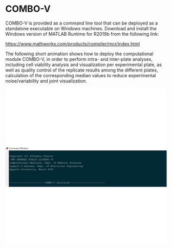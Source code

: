 # COMBO-V

COMBO-V is provided as a command line tool that can be deployed as a 
standalone executable on Windows machines. Download and install the
Windows version of MATLAB Runtime for R2019b from the following link:

https://www.mathworks.com/products/compiler/mcr/index.html

The following short animation shows how to deploy the computational 
module COMBO-V, in order to perform intra- and inter-plate analyses,
including cell viability analysis  and visualization per experimental 
plate, as well as quality control of the  replicate results among the
different plates, calculation of the corresponding median values to
reduce experimental noise/variability and joint visualization.

![Demo_InterPlate](demo/COMBO_V.gif)
